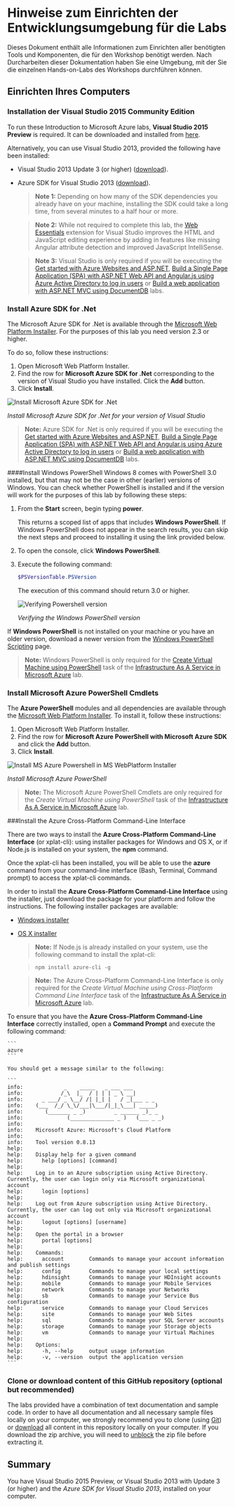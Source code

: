 ﻿Hinweise zum Einrichten der Entwicklungsumgebung für die Labs
=============================================================
Dieses Dokument enthält alle Informationen zum Einrichten aller benötigten Tools und Komponenten, die für den Workshop benötigt werden. Nach Durcharbeiten dieser Dokumentation haben Sie eine Umgebung, mit der Sie die einzelnen Hands-on-Labs des Workshops durchführen können.

Einrichten Ihres Computers
--------------------------

### Installation der Visual Studio 2015 Community Edition
To run these Introduction to Microsoft Azure labs, **Visual Studio 2015 Preview** is required. It can be downloaded and installed from [here](https://go.microsoft.com/fwlink/?LinkId=532606&clcid=0x409).

Alternatively, you can use Visual Studio 2013, provided the following have been installed:

* Visual Studio 2013 Update 3 (or higher) ([download](http://www.visualstudio.com/en-us/downloads/download-visual-studio-vs)).

* Azure SDK for Visual Studio 2013 ([download](http://go.microsoft.com/fwlink/?linkid=324322&clcid=0x409)).

	> **Note 1:** Depending on how many of the SDK dependencies you already have on your machine, installing the SDK could take a long time, from several minutes to a half hour or more.

    > **Note 2:** While not required to complete this lab, the [Web Essentials](http://vswebessentials.com/download) extension for Visual Studio improves the HTML and JavaScript editing experience by adding in features like missing Angular attribute detection and improved JavaScript IntelliSense.

	> **Note 3:** Visual Studio is only required if you will be executing the [Get started with Azure Websites and ASP.NET](../get-started-with-websites-and-asp-net), [Build a Single Page Application (SPA) with ASP.NET Web API and Angular.js using Azure Active Directory to log in users](../build-single-page-app-with-webapi-and-angular) or [Build a web application with ASP.NET MVC using DocumentDB](../build-web-app-using-documentdb) labs.

### Install Azure SDK for .Net ###
The Microsoft Azure SDK for .Net is available through the [Microsoft Web Platform Installer](http://www.microsoft.com/web/downloads/platform.aspx). For the purposes of this lab you need version 2.3 or higher.

To do so, follow these instructions:

1. Open Microsoft Web Platform Installer.
1. Find the row for **Microsoft Azure SDK for .Net** corresponding to the version of Visual Studio you have installed.  Click the **Add** button. 
1. Click **Install**.

![Install Microsoft Azure SDK for .Net](images/install-microsoft-azure-sdk-for-net.png?raw=true)

_Install Microsoft Azure SDK for .Net for your version of Visual Studio_

> **Note:** Azure SDK for .Net is only required if you will be executing the [Get started with Azure Websites and ASP.NET](../get-started-with-websites-and-asp-net), [Build a Single Page Application (SPA) with ASP.NET Web API and Angular.js using Azure Active Directory to log in users](../build-single-page-app-with-webapi-and-angular) or [Build a web application with ASP.NET MVC using DocumentDB](../build-web-app-using-documentdb) labs.

####Install Windows PowerShell
Windows 8 comes with PowerShell 3.0 installed, but that may not be the case in other (earlier) versions of Windows. You can check whether PowerShell is installed and if the version will work for the purposes of this lab by following these steps:

1. From the **Start** screen, begin typing **power**. 

	This returns a scoped list of apps that includes **Windows PowerShell**. If Windows PowerShell does not appear in the search results, you can skip the next steps and proceed to installing it using the link provided below.

1. To open the console, click **Windows PowerShell**.

1. Execute the following command:

	```PowerShell
	$PSVersionTable.PSVersion
	```

	The execution of this command should return 3.0 or higher. 

	![Verifying Powershell version](images/verifying-powershell-version.png?raw=true)

	_Verifying the Windows PowerShell version_

If **Windows PowerShell** is not installed on your machine or you have an older version, download a newer version from the [Windows PowerShell Scripting](https://technet.microsoft.com/en-us/scriptcenter/dd742419.aspx) page.

>**Note:** Windows PowerShell is only required for the [Create Virtual Machine using PowerShell](../create-virtual-machine#creating-a-vm-using-powershell) task of the [Infrastructure As A Service in Microsoft Azure](../create-virtual-machine) lab.

### Install Microsoft Azure PowerShell Cmdlets

The **Azure PowerShell** modules and all dependencies are available through the [Microsoft Web Platform Installer](http://www.microsoft.com/web/downloads/platform.aspx). To install it, follow these instructions:

1. Open Microsoft Web Platform Installer.
1. Find the row for **Microsoft Azure PowerShell with Microsoft Azure SDK** and click the **Add** button. 
1. Click **Install**.

![Install MS Azure Powershell in MS WebPlatform Installer](images/install-ms-azure-powershell.png?raw=true)

_Install Microsoft Azure PowerShell_

>**Note:** The Microsoft Azure PowerShell Cmdlets are only required for the _Create Virtual Machine using PowerShell_ task of the [Infrastructure As A Service in Microsoft Azure](../create-virtual-machine) lab.

###Install the Azure Cross-Platform Command-Line Interface

There are two ways to install the **Azure Cross-Platform Command-Line Interface** (or xplat-cli): using installer packages for Windows and OS X, or if Node.js is installed on your system, the **npm** command. 

Once the xplat-cli has been installed, you will be able to use the **azure** command from your command-line interface (Bash, Terminal, Command prompt) to access the xplat-cli commands.

In order to install the **Azure Cross-Platform Command-Line Interface** using the installer, just download the package for your platform and follow the instructions. The following installer packages are available:

* [Windows installer](http://go.microsoft.com/?linkid=9828653&clcid=0x409)

* [OS X installer](http://go.microsoft.com/fwlink/?linkid=252249&clcid=0x409)

	> **Note:** If Node.js is already installed on your system, use the following command to install the xplat-cli:

	> ```
	> npm install azure-cli -g
	> ```

	>**Note:** The Azure Cross-Platform Command-Line Interface is only required for the _Create Virtual Machine using Cross-Platform Command Line Interface_ task of the [Infrastructure As A Service in Microsoft Azure](../create-virtual-machine) lab.

To ensure that you have the **Azure Cross-Platform Command-Line Interface** correctly installed, open a **Command Prompt** and execute the following command:

	```
	azure
	```

	You should get a message similar to the following:

	```
	info:             _    _____   _ ___ ___
	info:            /_\  |_  / | | | _ \ __|
	info:      _ ___/ _ \__/ /| |_| |   / _|___ _ _
	info:    (___  /_/ \_\/___|\___/|_|_\___| _____)
	info:       (_______ _ _)         _ ______ _)_ _
	info:              (______________ _ )   (___ _ _)
	info:
	info:    Microsoft Azure: Microsoft's Cloud Platform
	info:
	info:    Tool version 0.8.13
	help:
	help:    Display help for a given command
	help:      help [options] [command]
	help:
	help:    Log in to an Azure subscription using Active Directory. Currently, the user can login only via Microsoft organizational account
	help:      login [options]
	help:
	help:    Log out from Azure subscription using Active Directory. Currently, the user can log out only via Microsoft organizational account
	help:      logout [options] [username]
	help:
	help:    Open the portal in a browser
	help:      portal [options]
	help:
	help:    Commands:
	help:      account        Commands to manage your account information and publish settings
	help:      config         Commands to manage your local settings
	help:      hdinsight      Commands to manage your HDInsight accounts
	help:      mobile         Commands to manage your Mobile Services
	help:      network        Commands to manage your Networks
	help:      sb             Commands to manage your Service Bus configuration
	help:      service        Commands to manage your Cloud Services
	help:      site           Commands to manage your Web Sites
	help:      sql            Commands to manage your SQL Server accounts
	help:      storage        Commands to manage your Storage objects
	help:      vm             Commands to manage your Virtual Machines
	help:
	help:    Options:
	help:      -h, --help     output usage information
	help:      -v, --version  output the application version
	```

### Clone or download content of this GitHub repository (optional but recommended)

The labs provided have a combination of text documentation and sample code. In order to have all documentation and all necessary sample files locally on your computer, we strongly recommend you to clone (using [Git](http://git-scm.com/)) or [download](https://github.com/Azure-Readiness/HOL-Intro-to-Azure/archive/master.zip) all content in this repository locally on your computer. If you download the zip archive, you will need to [unblock](http://blogs.msdn.com/b/delay/p/unblockingdownloadedfile.aspx) the zip file before extracting it.

Summary
-------

You have Visual Studio 2015 Preview, or Visual Studio 2013 with Update 3 (or higher) and the _Azure SDK for Visual Studio 2013_, installed on your computer.
